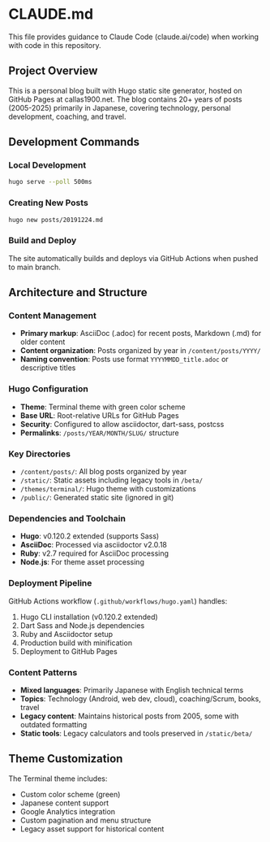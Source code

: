 # CLAUDE.md

This file provides guidance to Claude Code (claude.ai/code) when working with code in this repository.

## Project Overview

This is a personal blog built with Hugo static site generator, hosted on GitHub Pages at callas1900.net. The blog contains 20+ years of posts (2005-2025) primarily in Japanese, covering technology, personal development, coaching, and travel.

## Development Commands

### Local Development
```bash
hugo serve --poll 500ms
```

### Creating New Posts
```bash
hugo new posts/20191224.md
```

### Build and Deploy
The site automatically builds and deploys via GitHub Actions when pushed to main branch.

## Architecture and Structure

### Content Management
- **Primary markup**: AsciiDoc (.adoc) for recent posts, Markdown (.md) for older content
- **Content organization**: Posts organized by year in `/content/posts/YYYY/`
- **Naming convention**: Posts use format `YYYYMMDD_title.adoc` or descriptive titles

### Hugo Configuration
- **Theme**: Terminal theme with green color scheme
- **Base URL**: Root-relative URLs for GitHub Pages
- **Security**: Configured to allow asciidoctor, dart-sass, postcss
- **Permalinks**: `/posts/YEAR/MONTH/SLUG/` structure

### Key Directories
- `/content/posts/`: All blog posts organized by year
- `/static/`: Static assets including legacy tools in `/beta/`
- `/themes/terminal/`: Hugo theme with customizations
- `/public/`: Generated static site (ignored in git)

### Dependencies and Toolchain
- **Hugo**: v0.120.2 extended (supports Sass)
- **AsciiDoc**: Processed via asciidoctor v2.0.18
- **Ruby**: v2.7 required for AsciiDoc processing
- **Node.js**: For theme asset processing

### Deployment Pipeline
GitHub Actions workflow (`.github/workflows/hugo.yaml`) handles:
1. Hugo CLI installation (v0.120.2 extended)
2. Dart Sass and Node.js dependencies
3. Ruby and Asciidoctor setup
4. Production build with minification
5. Deployment to GitHub Pages

### Content Patterns
- **Mixed languages**: Primarily Japanese with English technical terms
- **Topics**: Technology (Android, web dev, cloud), coaching/Scrum, books, travel
- **Legacy content**: Maintains historical posts from 2005, some with outdated formatting
- **Static tools**: Legacy calculators and tools preserved in `/static/beta/`

## Theme Customization
The Terminal theme includes:
- Custom color scheme (green)
- Japanese content support
- Google Analytics integration
- Custom pagination and menu structure
- Legacy asset support for historical content